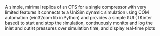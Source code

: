 A simple, minimal replica of an OTS for a single compressor with very limited features.it connects to a UniSim dynamic simulation using COM automation (win32com lib in Python) and provides a simple GUI (TKinter based) to start and stop the simulation, continuously monitor and log the inlet and outlet pressures over simulation time, and display real-time plots 
